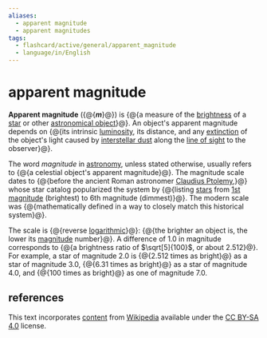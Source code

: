 ```yaml
---
aliases:
  - apparent magnitude
  - apparent magnitudes
tags:
  - flashcard/active/general/apparent_magnitude
  - language/in/English
---
```


# apparent magnitude

__Apparent magnitude__ ({@{___m___}@}) is {@{a measure of the [brightness](irradiance.md) of a [star](star.md) or other [astronomical object](astronomical%20object.md)}@}. An object's apparent magnitude depends on {@{its intrinsic [luminosity](luminosity.md), its distance, and any [extinction](extinction%20(astronomy).md) of the object's light caused by [interstellar dust](cosmic%20dust.md) along the [line of sight](line%20of%20sight.md) to the observer}@}. <!--SR:!2025-07-21,279,330!2025-01-02,108,297!2025-06-19,254,337-->

The word _magnitude_ in [astronomy](astronomy.md), unless stated otherwise, usually refers to {@{a celestial object's apparent magnitude}@}. The magnitude scale dates to {@{before the ancient Roman astronomer [Claudius Ptolemy](Ptolemy.md),}@} whose star catalog popularized the system by {@{listing [stars](star.md) from [1st magnitude](first-magnitude%20star.md) (brightest) to 6th magnitude (dimmest)}@}. The modern scale was {@{mathematically defined in a way to closely match this historical system}@}. <!--SR:!2025-09-05,319,337!2025-05-07,211,310!2025-05-24,234,337!2025-04-05,191,317-->

The scale is {@{reverse [logarithmic](logarithmic%20scale.md)}@}: {@{the brighter an object is, the lower its [magnitude](magnitude%20(astronomy).md) number}@}. A difference of 1.0 in magnitude corresponds to {@{a brightness ratio of $\sqrt[5]{100}$, or about 2.512}@}. For example, a star of magnitude 2.0 is {@{2.512 times as bright}@} as a star of magnitude 3.0, {@{6.31 times as bright}@} as a star of magnitude 4.0, and {@{100 times as bright}@} as one of magnitude 7.0. <!--SR:!2025-08-13,301,337!2025-06-17,252,330!2025-01-05,111,290!2025-01-11,114,290!2024-12-16,103,297!2025-09-09,321,337-->

## references

This text incorporates [content](https://en.wikipedia.org/wiki/apparent_magnitude) from [Wikipedia](Wikipedia.md) available under the [CC BY-SA 4.0](https://creativecommons.org/licenses/by-sa/4.0/) license.
